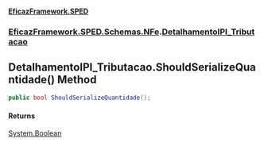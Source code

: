 #### [EficazFramework.SPED](EficazFrameworkSPED.md 'EficazFramework SPED')
### [EficazFramework.SPED.Schemas.NFe](EficazFramework.SPED.Schemas.NFe.md 'EficazFramework.SPED.Schemas.NFe').[DetalhamentoIPI_Tributacao](EficazFramework.SPED.Schemas.NFe/DetalhamentoIPI_Tributacao.md 'EficazFramework.SPED.Schemas.NFe.DetalhamentoIPI_Tributacao')

## DetalhamentoIPI_Tributacao.ShouldSerializeQuantidade() Method

```csharp
public bool ShouldSerializeQuantidade();
```

#### Returns
[System.Boolean](https://docs.microsoft.com/en-us/dotnet/api/System.Boolean 'System.Boolean')